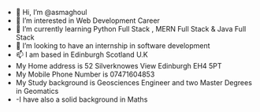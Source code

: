 - 👋 Hi, I’m @asmaghoul
- 👀 I’m interested in Web Development Career
- 🌱 I’m currently learning Python Full Stack , MERN  Full Stack  & Java Full Stack
- 💞️ I’m looking to have an internship in software development
- 📫 I am based in Edinburgh Scotland U.K
- My Home address is 52 Silverknowes View Edinburgh EH4 5PT
- My Mobile Phone Number is 07471604853
- My Study background is Geosciences Engineer and two Master Degrees in Geomatics
- -I have also a solid background in Maths
<!---
asmaghoul/asmaghoul is a ✨ special ✨ repository because its `README.md` (this file) appears on your GitHub profile.
You can click the Preview link to take a look at your changes.
--->
